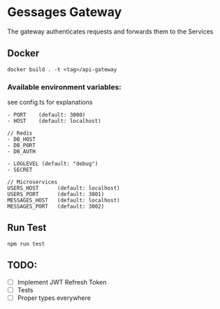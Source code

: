 # Gessages Gateway

The gateway authenticates requests and forwards them to the Services

## Docker

```
docker build . -t <tag>/api-gateway
```

### Available environment variables:

see config.ts for explanations

```
- PORT    (default: 3000)
- HOST    (default: localhost)

// Redis
- DB_HOST
- DB_PORT
- DB_AUTH

- LOGLEVEL (default: "debug")
- SECRET

// Microservices
USERS_HOST      (default: localhost)
USERS_PORT      (default: 3001)
MESSAGES_HOST   (default: localhost)
MESSAGES_PORT   (default: 3002)
```

## Run Test

```
npm run test
```

## TODO:

- [ ] Implement JWT Refresh Token
- [ ] Tests
- [ ] Proper types everywhere
